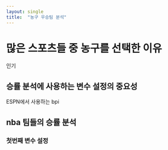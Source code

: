 ```yaml
---
layout: single
title:  "농구 우승팀 분석"
---
```


# 많은 스포츠들 중 농구를 선택한 이유 
인기
## 승률 분석에 사용하는 변수 설정의 중요성 

ESPN에서 사용하는 bpi

## nba 팀들의 승률 분석 
### 첫번째 변수 설정 
